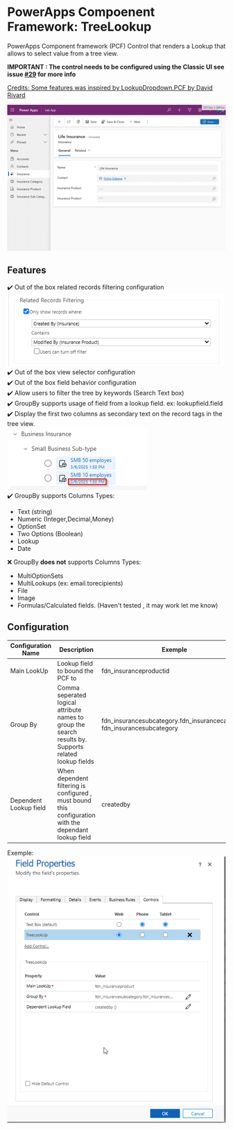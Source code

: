 # PowerApps Compoenent Framework: TreeLookup
PowerApps Component framework (PCF) Control that renders a Lookup that allows to select value from a tree view.
 
**IMPORTANT : The control needs to be configured using the Classic UI see issue [#29](https://github.com/drivardxrm/LookupDropdown.PCF/issues/29) for more info** 

<ins>Credits: Some features was inspired by [LookupDropdown.PCF](https://github.com/drivardxrm/LookupDropdown.PCF) by [David Rivard](https://github.com/drivardxrm)</ins>

![demo](/docs/recordemo.gif)

## Features

:heavy_check_mark: Out of the box related records filtering configuration \
![image](/docs/relatedrecordsfiltering.png) \
:heavy_check_mark: Out of the box view selector configuration \
:heavy_check_mark: Out of the box field behavior configuration \
:heavy_check_mark: Allow users to filter the tree by keywords (Search Text box) \
:heavy_check_mark: GroupBy supports usage of field from a lookup field. ex: lookupfield.field \
:heavy_check_mark: Display the first two columns as secondary text on the record tags in the tree view. \
![image](/docs/secondarytextlookup.png) \
:heavy_check_mark: GroupBy supports Columns Types:
- Text (string)
- Numeric (Integer,Decimal,Money)
- OptionSet
- Two Options (Boolean)
- Lookup
- Date

❌ GroupBy **does not** supports Columns Types:
- MultiOptionSets
- MultiLookups (ex: email.torecipients)
- File
- Image
- Formulas/Calculated fields. (Haven't tested , it may work let me know)




## Configuration

| Configuration Name  | Description | Exemple |
| ------------- | ------------- |------------- |
| Main LookUp | Lookup field to bound the PCF to  | fdn_insuranceproductid |
| Group By  | Comma seperated logical attribute names to group the search results by. Supports related lookup fields  | fdn_insurancesubcategory.fdn_insurancecategory,<br/>fdn_insurancesubcategory  |
| Dependent Lookup field | When dependent filtering is configured , must bound this configuration with the dependant lookup field | createdby  |

Exemple: \
![image](/docs/TreeLookupConfig.png)


